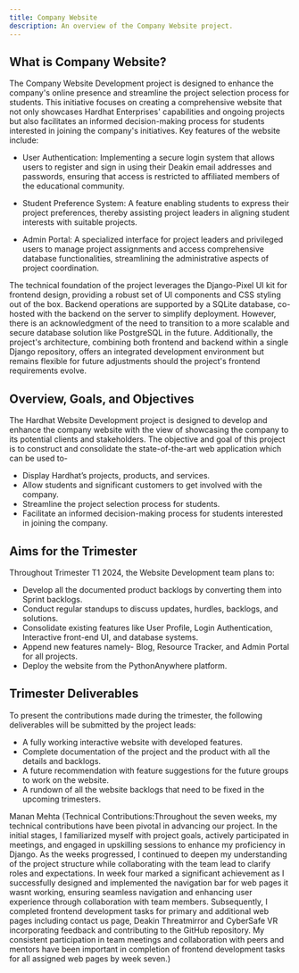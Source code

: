 ```yaml
---
title: Company Website
description: An overview of the Company Website project.
---
```


## What is Company Website?

The Company Website Development project is designed to enhance the company's online presence and streamline the project selection process for students. This initiative focuses on creating a comprehensive website that not only showcases Hardhat Enterprises' capabilities and ongoing projects but also facilitates an informed decision-making process for students interested in joining the company's initiatives.
Key features of the website include:

- User Authentication: Implementing a secure login system that allows users to register and sign in using their Deakin email addresses and passwords, ensuring that access is restricted to affiliated members of the educational community.

- Student Preference System: A feature enabling students to express their project preferences, thereby assisting project leaders in aligning student interests with suitable projects.

- Admin Portal: A specialized interface for project leaders and privileged users to manage project assignments and access comprehensive database functionalities, streamlining the administrative aspects of project coordination.

The technical foundation of the project leverages the Django-Pixel UI kit for frontend design, providing a robust set of UI components and CSS styling out of the box. Backend operations are supported by a SQLite database, co-hosted with the backend on the server to simplify deployment. However, there is an acknowledgment of the need to transition to a more scalable and secure database solution like PostgreSQL in the future. Additionally, the project's architecture, combining both frontend and backend within a single Django repository, offers an integrated development environment but remains flexible for future adjustments should the project's frontend requirements evolve.

## Overview, Goals, and Objectives
The Hardhat Website Development project is designed to develop and enhance the company website with the view of showcasing the company to its potential clients and stakeholders. The objective and goal of this project is to construct and consolidate the state-of-the-art web application which can be used to-
-	Display Hardhat’s projects, products, and services.
-	Allow students and significant customers to get involved with the company.
-	Streamline the project selection process for students.
-	Facilitate an informed decision-making process for students interested in joining the company.

## Aims for the Trimester
Throughout Trimester T1 2024, the Website Development team plans to:
-	Develop all the documented product backlogs by converting them into Sprint backlogs.
-	Conduct regular standups to discuss updates, hurdles, backlogs, and solutions.
-	Consolidate existing features like User Profile, Login Authentication, Interactive front-end UI, and database systems.
-	Append new features namely- Blog, Resource Tracker, and Admin Portal for all projects.
-	Deploy the website from the PythonAnywhere platform.

## Trimester Deliverables
To present the contributions made during the trimester, the following deliverables will be submitted by the project leads:
-	A fully working interactive website with developed features.
-	Complete documentation of the project and the product with all the details and backlogs.
-	A future recommendation with feature suggestions for the future groups to work on the website.
-	A rundown of all the website backlogs that need to be fixed in the upcoming trimesters.

Manan Mehta (Technical Contributions:Throughout the seven weeks, my technical contributions have been pivotal in advancing our project. In the initial stages, I familiarized myself with project goals, actively participated in meetings, and engaged in upskilling sessions to enhance my proficiency in Django. As the weeks progressed, I continued to deepen my understanding of the project structure while collaborating with the team lead to clarify roles and expectations. In week four marked a significant achievement as I successfully designed and implemented the navigation bar for web pages it wasnt working, ensuring seamless navigation and enhancing user experience through collaboration with team members. Subsequently, I completed frontend development tasks for primary and additional web pages including contact us page, Deakin Threatmirror and CyberSafe VR incorporating feedback and contributing to the GitHub repository. My consistent participation in team meetings and collaboration with peers and mentors have been important in  completion of frontend development tasks for all assigned web pages by week seven.)



